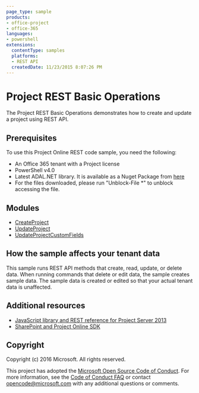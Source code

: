 ```yaml
---
page_type: sample
products:
- office-project
- office-365
languages:
- powershell
extensions:
  contentType: samples
  platforms:
  - REST API
  createdDate: 11/23/2015 8:07:26 PM
---
```

# Project REST Basic Operations

The Project REST Basic Operations demonstrates how to create and update a project using REST API.

## Prerequisites
To use this Project Online REST code sample, you need the following:
* An Office 365 tenant with a Project license
* PowerShell v4.0
* Latest ADAL.NET library. It is available as a Nuget Package from [here](https://www.nuget.org/packages/Microsoft.IdentityModel.Clients.ActiveDirectory/)
* For the files downloaded, please run "Unblock-File *" to unblock accessing the file.

## Modules
* [CreateProject](/createproject.ps1)
* [UpdateProject](/updateproject.ps1)
* [UpdateProjectCustomFields](/updateprojectcustomfieldvalues.ps1)

## How the sample affects your tenant data
This sample runs REST API methods that create, read, update, or delete data. When running commands that delete or edit data, the sample creates sample data. The sample data is created or edited so that your actual tenant data is unaffected.

## Additional resources
* [JavaScript library and REST reference for Project Server 2013](https://msdn.microsoft.com/en-us/library/office/jj712612.aspx)
* [SharePoint and Project Online SDK](https://www.nuget.org/packages/Microsoft.SharePointOnline.CSOM)

## Copyright
Copyright (c) 2016 Microsoft. All rights reserved.


This project has adopted the [Microsoft Open Source Code of Conduct](https://opensource.microsoft.com/codeofconduct/). For more information, see the [Code of Conduct FAQ](https://opensource.microsoft.com/codeofconduct/faq/) or contact [opencode@microsoft.com](mailto:opencode@microsoft.com) with any additional questions or comments.
